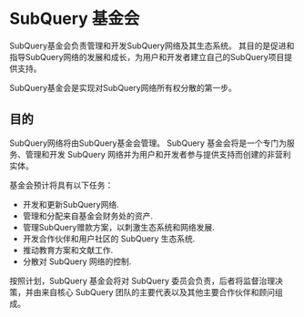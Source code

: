 # SubQuery 基金会

SubQuery基金会负责管理和开发SubQuery网络及其生态系统。 其目的是促进和指导SubQuery网络的发展和成长，为用户和开发者建立自己的SubQuery项目提供支持。

SubQuery基金会是实现对SubQuery网络所有权分散的第一步。

## 目的

SubQuery网络将由SubQuery基金会管理。 SubQuery 基金会将是一个专门为服务、管理和开发 SubQuery 网络并为用户和开发者参与提供支持而创建的非营利实体。

基金会预计将具有以下任务：
- 开发和更新SubQuery网络.
- 管理和分配来自基金会财务处的资产.
- 管理SubQuery赠款方案，以刺激生态系统和网络发展.
- 开发合作伙伴和用户社区的 SubQuery 生态系统.
- 推动教育方案和文献工作.
- 分散对 SubQuery 网络的控制.

按照计划，SubQuery 基金会将对 SubQuery 委员会负责，后者将监督治理决策，并由来自核心 SubQuery 团队的主要代表以及其他主要合作伙伴和顾问组成。
